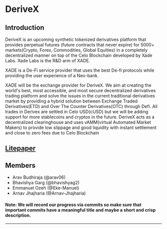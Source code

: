 # DeriveX

## Introduction

DeriveX is an upcoming synthetic tokenized derivatives platform that provides perpetual futures (future contracts that never expire) for 5000+ markets(Crypto, Forex, Commodities, Global Equities) in a completely decentralized manner on top of the Celo Blockchain developed by Xade Labs. Xade Labs is the R&D arm of XADE.

XADE is a De-Fi service provider that uses the best De-fi protocols while providing the user experience of a Neo-bank.

XADE will be the exchange provider for DeriveX. We aim at creating the world's best, most accessible, and most secure decentralized derivatives trading platform and solve the issues in the current traditional derivatives market by providing a hybrid solution between Exchange Traded Derivatives(ETD) and Over The Counter Derivatives(OTC) through Defi. All trades in Derivex are settled in Celo USD(cUSD) but we will be adding support for more stablecoins and cryptos in the future. DeriveX acts as a decentralized clearinghouse and uses vAMM(virtual Automated Market Makers) to provide low slippage and good liquidity with instant settlement and close to zero fees due to Celo Blockchain

## [Litepaper](https://github.com/xade-finance/derivex/blob/main/derivex-litepaper.pdf)

## Members

- Arav Budhiraja (@arav06)
- Bhavishya Garg (@bhavishyag2)
- Emmanuel Ozeh (@Eke-Manuel)
- Arnav Jhajharia (@Arnav-Jhajharia)

#### Note: We will record our progress via commits so make sure that important commits have a meaningful title and maybe a short and crisp description.

***